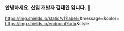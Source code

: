 ### 안녕하세요. 신입 개발자 김태완 입니다. 👋



https://img.shields.io/static/v1?label=<LABEL>&message=<MESSAGE>&color=<COLOR>
https://img.shields.io/endpoint?url=<URL>&style<STYLE>




<!--
**twn2021/twn2021** is a ✨ _special_ ✨ repository because its `README.md` (this file) appears on your GitHub profile.

Here are some ideas to get you started:

- 🔭 I’m currently working on ...
- 🌱 I’m currently learning ...
- 👯 I’m looking to collaborate on ...
- 🤔 I’m looking for help with ...
- 💬 Ask me about ...
- 📫 How to reach me: ...
- 😄 Pronouns: ...
- ⚡ Fun fact: ...
-->

